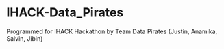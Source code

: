 # IHACK-Data_Pirates
Programmed for IHACK Hackathon by Team Data Pirates (Justin, Anamika, Salvin, Jibin)
